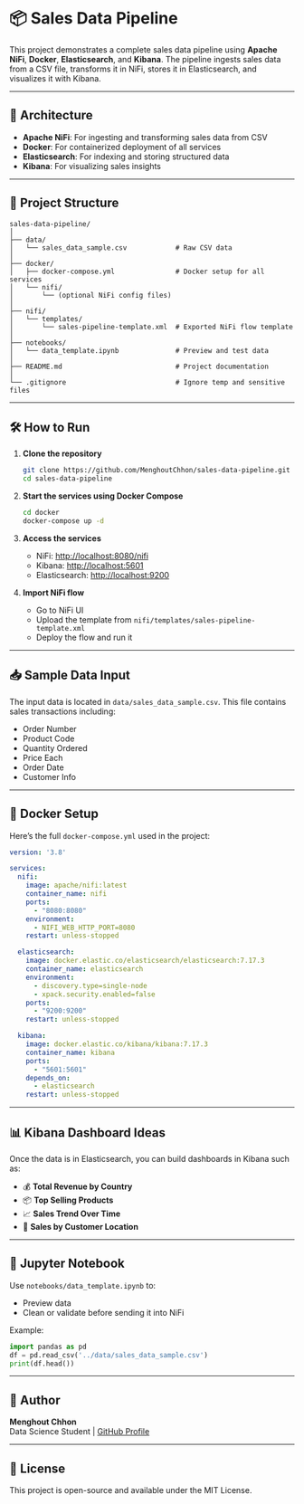 # 📦 Sales Data Pipeline

This project demonstrates a complete sales data pipeline using **Apache NiFi**, **Docker**, **Elasticsearch**, and **Kibana**. The pipeline ingests sales data from a CSV file, transforms it in NiFi, stores it in Elasticsearch, and visualizes it with Kibana.

---

## 🚀 Architecture

- **Apache NiFi**: For ingesting and transforming sales data from CSV
- **Docker**: For containerized deployment of all services
- **Elasticsearch**: For indexing and storing structured data
- **Kibana**: For visualizing sales insights

---

## 📂 Project Structure

```
sales-data-pipeline/
│
├── data/
│   └── sales_data_sample.csv            # Raw CSV data
│
├── docker/
│   ├── docker-compose.yml               # Docker setup for all services
│   └── nifi/
│       └── (optional NiFi config files)
│
├── nifi/
│   └── templates/
│       └── sales-pipeline-template.xml  # Exported NiFi flow template
│
├── notebooks/
│   └── data_template.ipynb              # Preview and test data
│
├── README.md                            # Project documentation
│
└── .gitignore                           # Ignore temp and sensitive files
```

---

## 🛠 How to Run

1. **Clone the repository**
   ```bash
   git clone https://github.com/MenghoutChhon/sales-data-pipeline.git
   cd sales-data-pipeline
   ```

2. **Start the services using Docker Compose**
   ```bash
   cd docker
   docker-compose up -d
   ```

3. **Access the services**
   - NiFi: [http://localhost:8080/nifi](http://localhost:8080/nifi)
   - Kibana: [http://localhost:5601](http://localhost:5601)
   - Elasticsearch: [http://localhost:9200](http://localhost:9200)

4. **Import NiFi flow**
   - Go to NiFi UI
   - Upload the template from `nifi/templates/sales-pipeline-template.xml`
   - Deploy the flow and run it

---

## 📥 Sample Data Input

The input data is located in `data/sales_data_sample.csv`. This file contains sales transactions including:
- Order Number
- Product Code
- Quantity Ordered
- Price Each
- Order Date
- Customer Info

---

## 🐳 Docker Setup

Here’s the full `docker-compose.yml` used in the project:

```yaml
version: '3.8'

services:
  nifi:
    image: apache/nifi:latest
    container_name: nifi
    ports:
      - "8080:8080"
    environment:
      - NIFI_WEB_HTTP_PORT=8080
    restart: unless-stopped

  elasticsearch:
    image: docker.elastic.co/elasticsearch/elasticsearch:7.17.3
    container_name: elasticsearch
    environment:
      - discovery.type=single-node
      - xpack.security.enabled=false
    ports:
      - "9200:9200"
    restart: unless-stopped

  kibana:
    image: docker.elastic.co/kibana/kibana:7.17.3
    container_name: kibana
    ports:
      - "5601:5601"
    depends_on:
      - elasticsearch
    restart: unless-stopped
```

---

## 📊 Kibana Dashboard Ideas

Once the data is in Elasticsearch, you can build dashboards in Kibana such as:

- 💰 **Total Revenue by Country**
- 📦 **Top Selling Products**
- 📈 **Sales Trend Over Time**
- 📍 **Sales by Customer Location**

---

## 📓 Jupyter Notebook

Use `notebooks/data_template.ipynb` to:
- Preview data
- Clean or validate before sending it into NiFi

Example:
```python
import pandas as pd
df = pd.read_csv('../data/sales_data_sample.csv')
print(df.head())
```

---

## 📌 Author

**Menghout Chhon**  
Data Science Student | [GitHub Profile](https://github.com/MenghoutChhon)

---

## 🪪 License

This project is open-source and available under the MIT License.
